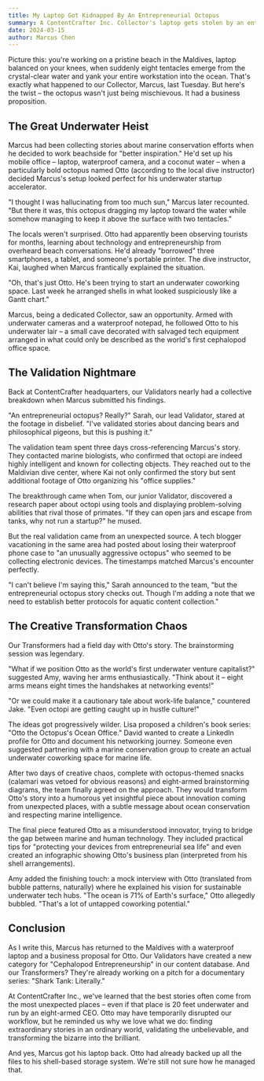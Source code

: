 ```yaml
---
title: My Laptop Got Kidnapped By An Entrepreneurial Octopus
summary: A ContentCrafter Inc. Collector's laptop gets stolen by an entrepreneurial octopus in the Maldives, leading to the discovery of an underwater coworking space. The team navigates the challenges of validating this bizarre story and creatively transforms it into content about innovation from unexpected sources, complete with mock octopus interviews and business plans interpreted from shell arrangements.
date: 2024-03-15
author: Marcus Chen
---
```


<Accelerator></Accelerator>

Picture this: you're working on a pristine beach in the Maldives, laptop balanced on your knees, when suddenly eight tentacles emerge from the crystal-clear water and yank your entire workstation into the ocean. That's exactly what happened to our Collector, Marcus, last Tuesday. But here's the twist – the octopus wasn't just being mischievous. It had a business proposition.

## The Great Underwater Heist

Marcus had been collecting stories about marine conservation efforts when he decided to work beachside for "better inspiration." He'd set up his mobile office – laptop, waterproof camera, and a coconut water – when a particularly bold octopus named Otto (according to the local dive instructor) decided Marcus's setup looked perfect for his underwater startup accelerator.

"I thought I was hallucinating from too much sun," Marcus later recounted. "But there it was, this octopus dragging my laptop toward the water while somehow managing to keep it above the surface with two tentacles."

The locals weren't surprised. Otto had apparently been observing tourists for months, learning about technology and entrepreneurship from overheard beach conversations. He'd already "borrowed" three smartphones, a tablet, and someone's portable printer. The dive instructor, Kai, laughed when Marcus frantically explained the situation.

"Oh, that's just Otto. He's been trying to start an underwater coworking space. Last week he arranged shells in what looked suspiciously like a Gantt chart."

Marcus, being a dedicated Collector, saw an opportunity. Armed with underwater cameras and a waterproof notepad, he followed Otto to his underwater lair – a small cave decorated with salvaged tech equipment arranged in what could only be described as the world's first cephalopod office space.

## The Validation Nightmare

Back at ContentCrafter headquarters, our Validators nearly had a collective breakdown when Marcus submitted his findings.

"An entrepreneurial octopus? Really?" Sarah, our lead Validator, stared at the footage in disbelief. "I've validated stories about dancing bears and philosophical pigeons, but this is pushing it."

The validation team spent three days cross-referencing Marcus's story. They contacted marine biologists, who confirmed that octopi are indeed highly intelligent and known for collecting objects. They reached out to the Maldivian dive center, where Kai not only confirmed the story but sent additional footage of Otto organizing his "office supplies."

The breakthrough came when Tom, our junior Validator, discovered a research paper about octopi using tools and displaying problem-solving abilities that rival those of primates. "If they can open jars and escape from tanks, why not run a startup?" he mused.

But the real validation came from an unexpected source. A tech blogger vacationing in the same area had posted about losing their waterproof phone case to "an unusually aggressive octopus" who seemed to be collecting electronic devices. The timestamps matched Marcus's encounter perfectly.

"I can't believe I'm saying this," Sarah announced to the team, "but the entrepreneurial octopus story checks out. Though I'm adding a note that we need to establish better protocols for aquatic content collection."

## The Creative Transformation Chaos

Our Transformers had a field day with Otto's story. The brainstorming session was legendary.

"What if we position Otto as the world's first underwater venture capitalist?" suggested Amy, waving her arms enthusiastically. "Think about it – eight arms means eight times the handshakes at networking events!"

"Or we could make it a cautionary tale about work-life balance," countered Jake. "Even octopi are getting caught up in hustle culture!"

The ideas got progressively wilder. Lisa proposed a children's book series: "Otto the Octopus's Ocean Office." David wanted to create a LinkedIn profile for Otto and document his networking journey. Someone even suggested partnering with a marine conservation group to create an actual underwater coworking space for marine life.

After two days of creative chaos, complete with octopus-themed snacks (calamari was vetoed for obvious reasons) and eight-armed brainstorming diagrams, the team finally agreed on the approach. They would transform Otto's story into a humorous yet insightful piece about innovation coming from unexpected places, with a subtle message about ocean conservation and respecting marine intelligence.

The final piece featured Otto as a misunderstood innovator, trying to bridge the gap between marine and human technology. They included practical tips for "protecting your devices from entrepreneurial sea life" and even created an infographic showing Otto's business plan (interpreted from his shell arrangements).

Amy added the finishing touch: a mock interview with Otto (translated from bubble patterns, naturally) where he explained his vision for sustainable underwater tech hubs. "The ocean is 71% of Earth's surface," Otto allegedly bubbled. "That's a lot of untapped coworking potential."

## Conclusion

As I write this, Marcus has returned to the Maldives with a waterproof laptop and a business proposal for Otto. Our Validators have created a new category for "Cephalopod Entrepreneurship" in our content database. And our Transformers? They're already working on a pitch for a documentary series: "Shark Tank: Literally."

At ContentCrafter Inc., we've learned that the best stories often come from the most unexpected places – even if that place is 20 feet underwater and run by an eight-armed CEO. Otto may have temporarily disrupted our workflow, but he reminded us why we love what we do: finding extraordinary stories in an ordinary world, validating the unbelievable, and transforming the bizarre into the brilliant.

And yes, Marcus got his laptop back. Otto had already backed up all the files to his shell-based storage system. We're still not sure how he managed that.
